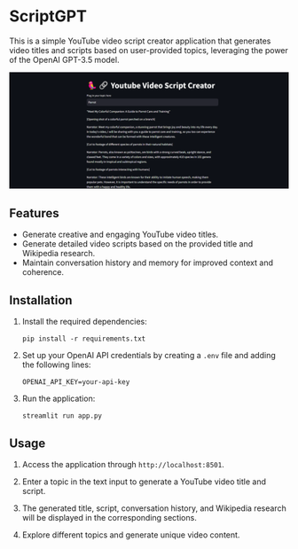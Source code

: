 # ScriptGPT
This is a simple YouTube video script creator application that generates video titles and scripts based on user-provided topics, leveraging the power of the OpenAI GPT-3.5 model.

![alt text](readme/demo.png "Title")

## Features

- Generate creative and engaging YouTube video titles.
- Generate detailed video scripts based on the provided title and Wikipedia research.
- Maintain conversation history and memory for improved context and coherence.

## Installation

1. Install the required dependencies:

   ```shell
   pip install -r requirements.txt
   ```

2. Set up your OpenAI API credentials by creating a `.env` file and adding the following lines:

   ```
   OPENAI_API_KEY=your-api-key
   ```

3. Run the application:

   ```shell
   streamlit run app.py
   ```

## Usage

1. Access the application through `http://localhost:8501`.

2. Enter a topic in the text input to generate a YouTube video title and script.

3. The generated title, script, conversation history, and Wikipedia research will be displayed in the corresponding sections.

4. Explore different topics and generate unique video content.
